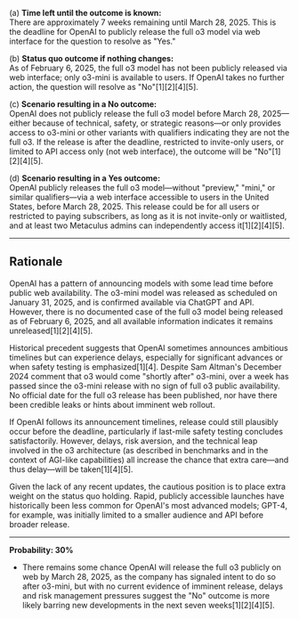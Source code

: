 (a) **Time left until the outcome is known:**  
There are approximately 7 weeks remaining until March 28, 2025. This is the deadline for OpenAI to publicly release the full o3 model via web interface for the question to resolve as "Yes."

(b) **Status quo outcome if nothing changes:**  
As of February 6, 2025, the full o3 model has not been publicly released via web interface; only o3-mini is available to users. If OpenAI takes no further action, the question will resolve as "No"[1][2][4][5].

(c) **Scenario resulting in a No outcome:**  
OpenAI does not publicly release the full o3 model before March 28, 2025—either because of technical, safety, or strategic reasons—or only provides access to o3-mini or other variants with qualifiers indicating they are not the full o3. If the release is after the deadline, restricted to invite-only users, or limited to API access only (not web interface), the outcome will be "No"[1][2][4][5].

(d) **Scenario resulting in a Yes outcome:**  
OpenAI publicly releases the full o3 model—without "preview," "mini," or similar qualifiers—via a web interface accessible to users in the United States, before March 28, 2025. This release could be for all users or restricted to paying subscribers, as long as it is not invite-only or waitlisted, and at least two Metaculus admins can independently access it[1][2][4][5].

---

## Rationale

OpenAI has a pattern of announcing models with some lead time before public web availability. The o3-mini model was released as scheduled on January 31, 2025, and is confirmed available via ChatGPT and API. However, there is no documented case of the full o3 model being released as of February 6, 2025, and all available information indicates it remains unreleased[1][2][4][5].

Historical precedent suggests that OpenAI sometimes announces ambitious timelines but can experience delays, especially for significant advances or when safety testing is emphasized[1][4]. Despite Sam Altman's December 2024 comment that o3 would come "shortly after" o3-mini, over a week has passed since the o3-mini release with no sign of full o3 public availability. No official date for the full o3 release has been published, nor have there been credible leaks or hints about imminent web rollout.

If OpenAI follows its announcement timelines, release could still plausibly occur before the deadline, particularly if last-mile safety testing concludes satisfactorily. However, delays, risk aversion, and the technical leap involved in the o3 architecture (as described in benchmarks and in the context of AGI-like capabilities) all increase the chance that extra care—and thus delay—will be taken[1][4][5].

Given the lack of any recent updates, the cautious position is to place extra weight on the status quo holding. Rapid, publicly accessible launches have historically been less common for OpenAI's most advanced models; GPT-4, for example, was initially limited to a smaller audience and API before broader release.

---

**Probability: 30%**

- There remains some chance OpenAI will release the full o3 publicly on web by March 28, 2025, as the company has signaled intent to do so after o3-mini, but with no current evidence of imminent release, delays and risk management pressures suggest the "No" outcome is more likely barring new developments in the next seven weeks[1][2][4][5].
